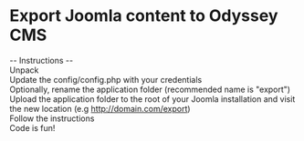 # Export Joomla content to Odyssey CMS  

-- Instructions --  
Unpack  
Update the config/config.php with your credentials  
Optionally, rename the application folder (recommended name is "export")  
Upload the application folder to the root of your Joomla installation and visit the new location (e.g http://domain.com/export)  
Follow the instructions  
Code is fun!  
